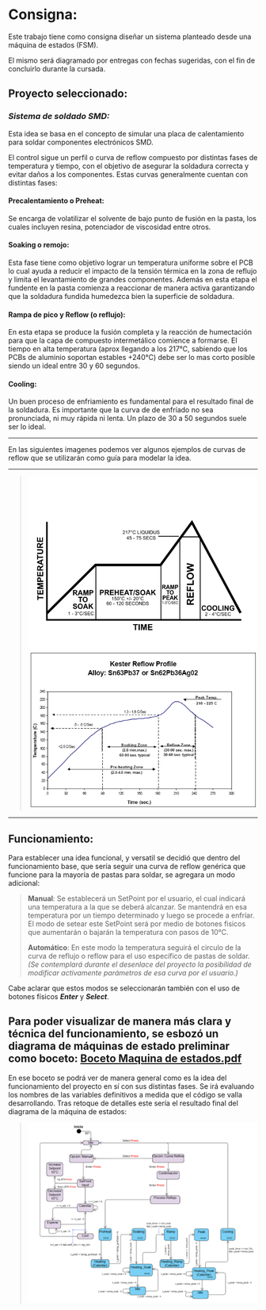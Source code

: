 # Consigna:

Este trabajo tiene como consigna diseñar un sistema planteado desde una máquina de estados (FSM).

El mismo será diagramado por entregas con fechas sugeridas, con el fin de concluirlo durante la cursada.

## Proyecto seleccionado:

### *Sistema de soldado SMD:*

Esta idea se basa en el concepto de simular una placa de   calentamiento para soldar componentes electrónicos SMD.

El control sigue un perfil o curva de reflow compuesto por distintas fases de temperatura y tiempo, con el objetivo de asegurar la soldadura correcta y evitar daños a los componentes. Estas curvas generalmente cuentan con distintas fases:

#### Precalentamiento o Preheat:
Se encarga de volatilizar el solvente de bajo punto de fusión en la pasta, los cuales incluyen resina, potenciador de viscosidad entre otros.

#### Soaking o remojo:
Esta fase tiene como objetivo lograr un temperatura uniforme sobre el PCB lo cual ayuda a reducir el impacto de la tensión térmica en la zona de reflujo y limita el levantamiento de grandes componentes. Además en esta etapa el fundente en la pasta comienza a reaccionar de manera activa garantizando que la soldadura fundida humedezca bien la superficie de soldadura.

#### Rampa de pico y Reflow (o reflujo):

En esta etapa se produce la fusión completa y la reacción de humectación para que la capa de compuesto intermetálico comience a formarse. El tiempo en alta temperatura (aprox llegando a los 217°C, sabiendo que los PCBs de aluminio soportan estables +240°C) debe ser lo mas corto posible siendo un ideal entre 30 y 60 segundos.

#### Cooling:
Un buen proceso de enfriamiento es fundamental para el resultado final de la soldadura. Es importante que la curva de de enfríado no sea pronunciada, ni muy rápida ni lenta. Un plazo de 30 a 50 segundos suele ser lo ideal. 

---

En las siguientes imagenes podemos ver algunos ejemplos de curvas de reflow que se utilizarán como guía para modelar la idea.

---

>![Curva_reflow_1](https://github.com/fraansalo/informatica_2/blob/main/images/800px-RSS_Components_of_a_Profile1.svg.png?raw=true)
>![Curva_reflow_2](https://github.com/fraansalo/informatica_2/blob/main/images/kester1.jpg?raw=true)

---


## Funcionamiento:

Para establecer una idea funcional, y versatil se decidió que dentro del funcionamiento base, que sería seguir una curva de reflow genérica que funcione para la mayoría de pastas para soldar, se agregara un modo adicional:

> **Manual**: Se establecerá un SetPoint por el usuario, el cual indicará una temperatura a la que se deberá alcanzar. Se mantendrá en esa temperatura por un tiempo determinado y luego se procede a enfríar. El modo de setear este SetPoint será por medio de botones fisicos que aumentarán o bajarán la temperatura con pasos de 10°C.
>
> **Automático**: En este modo la temperatura seguirá el circulo de la curva de reflujo o reflow para el uso específico de pastas de soldar. *(Se contemplará durante el desenlace del proyecto la posibilidad de modificar activamente parámetros de esa curva por el usuario.)*

Cabe aclarar que estos modos se seleccionarán también con el uso de botones físicos ***Enter*** y ***Select***.

Para poder visualizar de manera más clara y técnica del funcionamiento, se esbozó un diagrama de máquinas de estado preliminar como boceto:
[**Boceto Maquina de estados.pdf**](https://github.com/fraansalo/informatica_2/blob/5d98e0c3dc995769c6904ed7fd2d0cfd7a1fc2f3/tp2/state%20Machine%20TP2_250828_113235_250828_114103.pdf)
---

En ese boceto se podrá ver de manera general como es la idea del funcionamiento del proyecto en sí con sus distintas fases. Se irá evaluando los nombres de las variables definitivos a medida que el código se valla desarrollando. 
Tras retoque de detalles este sería el resultado final del diagrama de la máquina de estados:

>![diagrama_maquinaestados](https://github.com/fraansalo/informatica_2/blob/b4c3982caba6b040ab1e8da4ddf514fa8bb27a62/images/diagrama_terminado.png)






